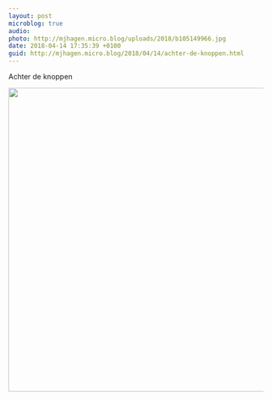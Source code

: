 ```yaml
---
layout: post
microblog: true
audio: 
photo: http://mjhagen.micro.blog/uploads/2018/b105149966.jpg
date: 2018-04-14 17:35:39 +0100
guid: http://mjhagen.micro.blog/2018/04/14/achter-de-knoppen.html
---
```

Achter de knoppen

<img src="http://mjhagen.micro.blog/uploads/2018/b105149966.jpg" width="600" height="600" />
